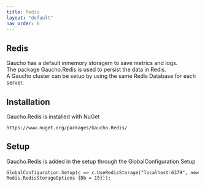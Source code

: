 ```yaml
---
title: Redis
layout: "default"
nav_order: 6
---
```

## Redis
Gaucho has a default inmemory storagem to save metrics and logs.  
The package Gaucho.Redis is used to persist the data in Redis.  
A Gaucho cluster can be setup by using the same Redis Database for each server.

Installation
---
Gaucho.Redis is installed with NuGet  
```
https://www.nuget.org/packages/Gaucho.Redis/
```
  
Setup
---
Gaucho.Redis is added in the setup through the GlobalConfiguration Setup
```
GlobalConfiguration.Setup(c => c.UseRedisStorage("localhost:6379", new Redis.RedisStorageOptions {Db = 15}));
```